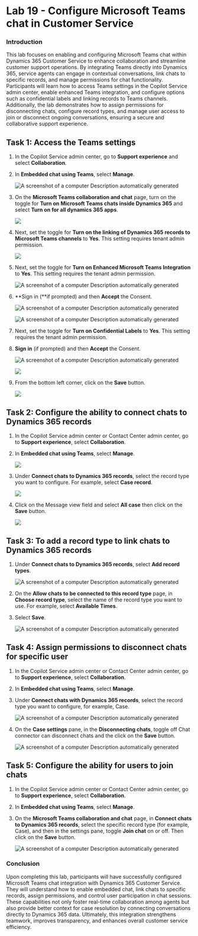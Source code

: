 # Lab 19 - Configure Microsoft Teams chat in Customer Service

### Introduction

This lab focuses on enabling and configuring Microsoft Teams chat within
Dynamics 365 Customer Service to enhance collaboration and streamline
customer support operations. By integrating Teams directly into Dynamics
365, service agents can engage in contextual conversations, link chats
to specific records, and manage permissions for chat functionality.
Participants will learn how to access Teams settings in the Copilot
Service admin center, enable enhanced Teams integration, and configure
options such as confidential labels and linking records to Teams
channels. Additionally, the lab demonstrates how to assign permissions
for disconnecting chats, configure record types, and manage user access
to join or disconnect ongoing conversations, ensuring a secure and
collaborative support experience.

## Task 1: Access the Teams settings

1.  In the Copilot Service admin center, go to **Support experience**
    and select **Collaboration**.

2.  In **Embedded chat using Teams**, select **Manage**.

    ![A screenshot of a computer Description automatically
  generated](./media/image1.png)

3.  On the **Microsoft Teams collaboration and chat** page, turn on the
    toggle for **Turn on Microsoft Teams chats inside Dynamics 365** and
    select **Turn on for all dynamics 365 apps**.

    ![](./media/image2.png)

4.  Next, set the toggle for **Turn on the linking of Dynamics 365
    records to Microsoft Teams channels** to **Yes**. This setting
    requires tenant admin permission.

    ![](./media/image3.png)

5.  Next, set the toggle for **Turn on Enhanced Microsoft Teams
    Integration** to **Yes**. This setting requires the tenant admin
    permission.

    ![A screenshot of a computer Description automatically
  generated](./media/image4.png)

6.  **Sign in (**if prompted) and then **Accept** the Consent.

    ![A screenshot of a computer Description automatically
  generated](./media/image5.png)

    ![A screenshot of a computer Description automatically
  generated](./media/image6.png)

7.  Next, set the toggle for **Turn on Confidential Labels** to **Yes**.
    This setting requires the tenant admin permission.

8.  **Sign in** (if prompted) and then **Accept** the Consent.

    ![A screenshot of a computer Description automatically generated](./media/image7.jpg)

    ![](./media/image8.png)

9.  From the bottom left corner, click on the **Save** button.

    ![](./media/image9.png)

## Task 2: Configure the ability to connect chats to Dynamics 365 records

1.  In the Copilot Service admin center or Contact Center admin center,
    go to **Support experience**, select **Collaboration**.

2.  In **Embedded chat using Teams**, select **Manage**.

    ![](./media/image10.png)

3.  Under **Connect chats to Dynamics 365 records**, select the record
    type you want to configure. For example, select **Case record**.

    ![](./media/image11.png)

4.  Click on the Message view field and select **All case** then click
    on the **Save** button.

    ![](./media/image12.png)

## Task 3: To add a record type to link chats to Dynamics 365 records

1.  Under **Connect chats to Dynamics 365 records**, select **Add record
    types**.

    ![A screenshot of a computer Description automatically
  generated](./media/image13.png)

2.  On the **Allow chats to be connected to this record type** page, in
    **Choose record type**, select the name of the record type you want
    to use. For example, select **Available Times**.

3.  Select **Save**.

    ![A screenshot of a computer Description automatically
  generated](./media/image14.png)

## Task 4: Assign permissions to disconnect chats for specific user

1.  In the Copilot Service admin center or Contact Center admin center,
    go to **Support experience**, select **Collaboration**.

2.  In **Embedded chat using Teams**, select **Manage**.

3.  Under **Connect chats with Dynamics 365 records**, select the record
    type you want to configure, for example, Case.

    ![A screenshot of a computer Description automatically
  generated](./media/image15.png)

4.  On the **Case settings** pane, in the **Disconnecting chats**,
    toggle off Chat connector can disconnect chats and the click on the
    **Save** button.

    ![A screenshot of a computer Description automatically
  generated](./media/image16.png)

## Task 5: Configure the ability for users to join chats

1.  In the Copilot Service admin center or Contact Center admin center,
    go to **Support experience**, select **Collaboration**.

2.  In **Embedded chat using Teams**, select **Manage**.

3.  On the **Microsoft Teams collaboration and chat** page, in **Connect
    chats to Dynamics 365 records**, select the specific record type
    (for example, Case), and then in the settings pane, toggle **Join
    chat** on or off. Then click on the **Save** button.

    ![A screenshot of a computer Description automatically
  generated](./media/image17.png)

### Conclusion

Upon completing this lab, participants will have successfully configured
Microsoft Teams chat integration with Dynamics 365 Customer Service.
They will understand how to enable embedded chat, link chats to specific
records, assign permissions, and control user participation in chat
sessions. These capabilities not only foster real-time collaboration
among agents but also provide better context for case resolution by
connecting conversations directly to Dynamics 365 data. Ultimately, this
integration strengthens teamwork, improves transparency, and enhances
overall customer service efficiency.
